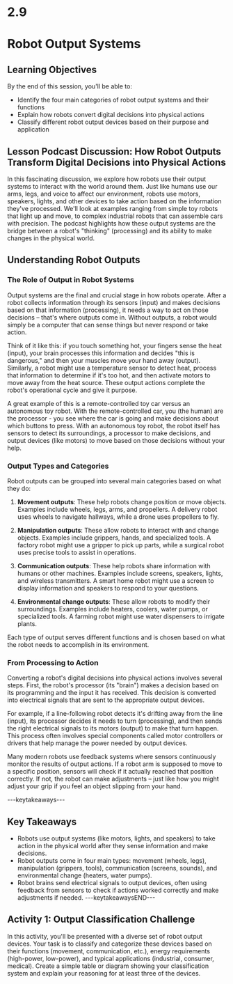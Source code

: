 # 2.9
# **Robot Output Systems**

## Learning Objectives

By the end of this session, you'll be able to:
- Identify the four main categories of robot output systems and their functions
- Explain how robots convert digital decisions into physical actions
- Classify different robot output devices based on their purpose and application

## **Lesson Podcast Discussion: How Robot Outputs Transform Digital Decisions into Physical Actions**

In this fascinating discussion, we explore how robots use their output systems to interact with the world around them. Just like humans use our arms, legs, and voice to affect our environment, robots use motors, speakers, lights, and other devices to take action based on the information they've processed. We'll look at examples ranging from simple toy robots that light up and move, to complex industrial robots that can assemble cars with precision. The podcast highlights how these output systems are the bridge between a robot's "thinking" (processing) and its ability to make changes in the physical world.

## **Understanding Robot Outputs**

### **The Role of Output in Robot Systems**

Output systems are the final and crucial stage in how robots operate. After a robot collects information through its sensors (input) and makes decisions based on that information (processing), it needs a way to act on those decisions – that's where outputs come in. Without outputs, a robot would simply be a computer that can sense things but never respond or take action.

Think of it like this: if you touch something hot, your fingers sense the heat (input), your brain processes this information and decides "this is dangerous," and then your muscles move your hand away (output). Similarly, a robot might use a temperature sensor to detect heat, process that information to determine if it's too hot, and then activate motors to move away from the heat source. These output actions complete the robot's operational cycle and give it purpose.

A great example of this is a remote-controlled toy car versus an autonomous toy robot. With the remote-controlled car, you (the human) are the processor - you see where the car is going and make decisions about which buttons to press. With an autonomous toy robot, the robot itself has sensors to detect its surroundings, a processor to make decisions, and output devices (like motors) to move based on those decisions without your help.

### **Output Types and Categories**

Robot outputs can be grouped into several main categories based on what they do:

1. **Movement outputs**: These help robots change position or move objects. Examples include wheels, legs, arms, and propellers. A delivery robot uses wheels to navigate hallways, while a drone uses propellers to fly.

2. **Manipulation outputs**: These allow robots to interact with and change objects. Examples include grippers, hands, and specialized tools. A factory robot might use a gripper to pick up parts, while a surgical robot uses precise tools to assist in operations.

3. **Communication outputs**: These help robots share information with humans or other machines. Examples include screens, speakers, lights, and wireless transmitters. A smart home robot might use a screen to display information and speakers to respond to your questions.

4. **Environmental change outputs**: These allow robots to modify their surroundings. Examples include heaters, coolers, water pumps, or specialized tools. A farming robot might use water dispensers to irrigate plants.

Each type of output serves different functions and is chosen based on what the robot needs to accomplish in its environment.

### **From Processing to Action**

Converting a robot's digital decisions into physical actions involves several steps. First, the robot's processor (its "brain") makes a decision based on its programming and the input it has received. This decision is converted into electrical signals that are sent to the appropriate output devices.

For example, if a line-following robot detects it's drifting away from the line (input), its processor decides it needs to turn (processing), and then sends the right electrical signals to its motors (output) to make that turn happen. This process often involves special components called motor controllers or drivers that help manage the power needed by output devices.

Many modern robots use feedback systems where sensors continuously monitor the results of output actions. If a robot arm is supposed to move to a specific position, sensors will check if it actually reached that position correctly. If not, the robot can make adjustments – just like how you might adjust your grip if you feel an object slipping from your hand.

---keytakeaways---
## Key Takeaways
- Robots use output systems (like motors, lights, and speakers) to take action in the physical world after they sense information and make decisions.
- Robot outputs come in four main types: movement (wheels, legs), manipulation (grippers, tools), communication (screens, sounds), and environmental change (heaters, water pumps).
- Robot brains send electrical signals to output devices, often using feedback from sensors to check if actions worked correctly and make adjustments if needed.
---keytakeawaysEND---
## **Activity 1: Output Classification Challenge**

In this activity, you'll be presented with a diverse set of robot output devices. Your task is to classify and categorize these devices based on their functions (movement, communication, etc.), energy requirements (high-power, low-power), and typical applications (industrial, consumer, medical). Create a simple table or diagram showing your classification system and explain your reasoning for at least three of the devices.


